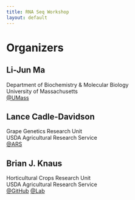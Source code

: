 ```yaml
---
title: RNA Seq Workshop
layout: default
---
```



# Organizers


## Li-Jun Ma
Department of Biochemistry & Molecular Biology  
University of Massachusetts  
[@UMass](https://www.biochem.umass.edu/faculty/li-jun-ma)


## Lance Cadle-Davidson
Grape Genetics Research Unit  
USDA Agricultural Research Service  
[@ARS](http://www.ars.usda.gov/pandp/people/people.htm?personid=34621)


## Brian J. Knaus
Horticultural Crops Research Unit  
USDA Agricultural Research Service  
[@GitHub](https://github.com/knausb)
[@Lab](http://grunwaldlab.cgrb.oregonstate.edu/)




